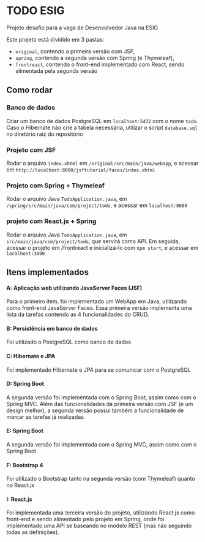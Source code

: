 # TODO ESIG

Projeto desafio para a vaga de Desenvolvedor Java na ESIG

Este projeto está dividido em 3 pastas: 
- `original`, contendo a primeira versão com JSF,
- `spring`, contendo a segunda versão com Spring (e Thymeleaf),
- `frontreact`, contendo o front-end implementado com React, sendo alimentada pela segunda versão

## Como rodar
### Banco de dados
Criar um banco de dados PostgreSQL em `localhost:5432` com o nome `todo`. Caso o Hibernate não crie a tabela necessária, utilizar o script `database.sql` no diretório raiz do repositório

### Projeto com JSF
Rodar o arquivo `index.xhtml` em `/original/src/main/java/webapp`, e acessar em `http://localhost:8080/jsftutorial/faces/index.xhtml`

### Projeto com Spring + Thymeleaf
Rodar o arquivo Java `TodoApplication.java`, em `/spring/src/main/java/com/project/todo`, e acessar em `localhost:8080`

### projeto com React.js + Spring
Rodar o arquivo Java `TodoApplication.java`, em `src/main/java/com/project/todo`, que servirá como API. Em seguida, acessar o projeto em /frontreact e inicializá-lo com `npm start`, e acessar em `localhost:3000`

## Itens implementados
#### A: Aplicação web utilizando JavaServer Faces (JSF)
Para o primeiro item, foi implementado um WebApp em Java, utilizando como front-end JavaServer Faces. Essa primeira versão implementa uma lista da tarefas contendo as 4 funcionalidades do CRUD.

#### B: Persistência em banco de dados
Foi utilizado o PostgreSQL como banco de dados

#### C: Hibernate e JPA
Foi implementado Hibernate e JPA para se comunicar com o PostgreSQL

#### D: Spring Boot
A segunda versão foi implementada com o Spring Boot, assim como com o Spring MVC. Além das funcionalidades da primeira versão com JSF (e um design melhor), a segunda versão possui também a funcionalidade de marcar as tarefas já realizadas.

#### E: Spring Boot
A segunda versão foi implementada com o Spring MVC, assim como com o Spring Boot

#### F: Bootstrap 4
Foi utilizado o Bootstrap tanto na segunda versão (com Thymeleaf) quanto no React.js

#### I: React.js
Foi implementada uma terceira versão do projeto, utilizando React.js como front-end e sendo alimentado pelo projeto em Spring, onde foi implementado uma API se baseando no modelo REST (mas não seguindo todas as definições).
